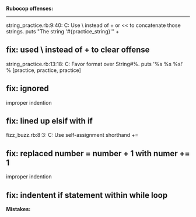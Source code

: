 **Rubocop offenses:**

---
string_practice.rb:9:40: C: Use \ instead of + or << to concatenate those strings.
puts "The string '#{practice_string}'" +

  fix: used \ instead of + to clear offense
---
string_practice.rb:13:18: C: Favor format over String#%.
puts '%s %s %s!' % [practice, practice, practice]

  fix: ignored
---
improper indention

  fix: lined up elsif with if
---
fizz_buzz.rb:8:3: C: Use self-assignment shorthand +=

  fix: replaced number = number + 1 with numer += 1
---
improper indention

  fix: indentent if statement within while loop
---

**Mistakes:**

